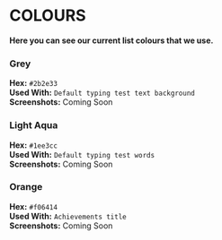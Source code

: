 # COLOURS

**Here you can see our current list colours that we use.**

### Grey
**Hex:** `#2b2e33`    
**Used With:** `Default typing test text background`    
**Screenshots:** Coming Soon

### Light Aqua
**Hex:** `#1ee3cc`    
**Used With:** `Default typing test words`    
**Screenshots:** Coming Soon

### Orange
**Hex:** `#f06414`  
**Used With:** `Achievements title`       
**Screenshots:** Coming Soon

